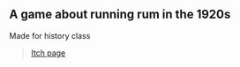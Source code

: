 ## A game about running rum in the 1920s
Made for history class
> [Itch page](https://inbestigator.itch.io/rum-runner)
